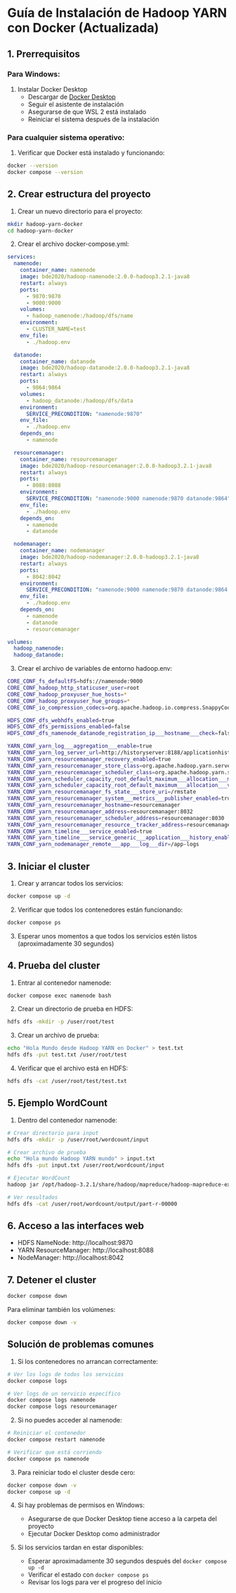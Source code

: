 # Guía de Instalación de Hadoop YARN con Docker (Actualizada)

## 1. Prerrequisitos

### Para Windows:
1. Instalar Docker Desktop
   - Descargar de [Docker Desktop](https://www.docker.com/products/docker-desktop/)
   - Seguir el asistente de instalación
   - Asegurarse de que WSL 2 está instalado
   - Reiniciar el sistema después de la instalación

### Para cualquier sistema operativo:
1. Verificar que Docker está instalado y funcionando:
```bash
docker --version
docker compose --version
```

## 2. Crear estructura del proyecto

1. Crear un nuevo directorio para el proyecto:
```bash
mkdir hadoop-yarn-docker
cd hadoop-yarn-docker
```

2. Crear el archivo docker-compose.yml:

```yaml
services:
  namenode:
    container_name: namenode
    image: bde2020/hadoop-namenode:2.0.0-hadoop3.2.1-java8
    restart: always
    ports:
      - 9870:9870
      - 9000:9000
    volumes:
      - hadoop_namenode:/hadoop/dfs/name
    environment:
      - CLUSTER_NAME=test
    env_file:
      - ./hadoop.env

  datanode:
    container_name: datanode
    image: bde2020/hadoop-datanode:2.0.0-hadoop3.2.1-java8
    restart: always
    ports:
      - 9864:9864
    volumes:
      - hadoop_datanode:/hadoop/dfs/data
    environment:
      SERVICE_PRECONDITION: "namenode:9870"
    env_file:
      - ./hadoop.env
    depends_on:
      - namenode

  resourcemanager:
    container_name: resourcemanager
    image: bde2020/hadoop-resourcemanager:2.0.0-hadoop3.2.1-java8
    restart: always
    ports:
      - 8088:8088
    environment:
      SERVICE_PRECONDITION: "namenode:9000 namenode:9870 datanode:9864"
    env_file:
      - ./hadoop.env
    depends_on:
      - namenode
      - datanode

  nodemanager:
    container_name: nodemanager
    image: bde2020/hadoop-nodemanager:2.0.0-hadoop3.2.1-java8
    restart: always
    ports:
      - 8042:8042
    environment:
      SERVICE_PRECONDITION: "namenode:9000 namenode:9870 datanode:9864 resourcemanager:8088"
    env_file:
      - ./hadoop.env
    depends_on:
      - namenode
      - datanode
      - resourcemanager

volumes:
  hadoop_namenode:
  hadoop_datanode:
```

3. Crear el archivo de variables de entorno hadoop.env:
```bash
CORE_CONF_fs_defaultFS=hdfs://namenode:9000
CORE_CONF_hadoop_http_staticuser_user=root
CORE_CONF_hadoop_proxyuser_hue_hosts=*
CORE_CONF_hadoop_proxyuser_hue_groups=*
CORE_CONF_io_compression_codecs=org.apache.hadoop.io.compress.SnappyCodec

HDFS_CONF_dfs_webhdfs_enabled=true
HDFS_CONF_dfs_permissions_enabled=false
HDFS_CONF_dfs_namenode_datanode_registration_ip___hostname___check=false

YARN_CONF_yarn_log___aggregation___enable=true
YARN_CONF_yarn_log_server_url=http://historyserver:8188/applicationhistory/logs/
YARN_CONF_yarn_resourcemanager_recovery_enabled=true
YARN_CONF_yarn_resourcemanager_store_class=org.apache.hadoop.yarn.server.resourcemanager.recovery.FileSystemRMStateStore
YARN_CONF_yarn_resourcemanager_scheduler_class=org.apache.hadoop.yarn.server.resourcemanager.scheduler.capacity.CapacityScheduler
YARN_CONF_yarn_scheduler_capacity_root_default_maximum___allocation___mb=8192
YARN_CONF_yarn_scheduler_capacity_root_default_maximum___allocation___vcores=4
YARN_CONF_yarn_resourcemanager_fs_state___store_uri=/rmstate
YARN_CONF_yarn_resourcemanager_system___metrics___publisher_enabled=true
YARN_CONF_yarn_resourcemanager_hostname=resourcemanager
YARN_CONF_yarn_resourcemanager_address=resourcemanager:8032
YARN_CONF_yarn_resourcemanager_scheduler_address=resourcemanager:8030
YARN_CONF_yarn_resourcemanager_resource__tracker_address=resourcemanager:8031
YARN_CONF_yarn_timeline___service_enabled=true
YARN_CONF_yarn_timeline___service_generic___application___history_enabled=true
YARN_CONF_yarn_nodemanager_remote___app___log___dir=/app-logs
```

## 3. Iniciar el cluster

1. Crear y arrancar todos los servicios:
```bash
docker compose up -d
```

2. Verificar que todos los contenedores están funcionando:
```bash
docker compose ps
```

3. Esperar unos momentos a que todos los servicios estén listos (aproximadamente 30 segundos)

## 4. Prueba del cluster

1. Entrar al contenedor namenode:
```bash
docker compose exec namenode bash
```

2. Crear un directorio de prueba en HDFS:
```bash
hdfs dfs -mkdir -p /user/root/test
```

3. Crear un archivo de prueba:
```bash
echo "Hola Mundo desde Hadoop YARN en Docker" > test.txt
hdfs dfs -put test.txt /user/root/test
```

4. Verificar que el archivo está en HDFS:
```bash
hdfs dfs -cat /user/root/test/test.txt
```

## 5. Ejemplo WordCount

1. Dentro del contenedor namenode:
```bash
# Crear directorio para input
hdfs dfs -mkdir -p /user/root/wordcount/input

# Crear archivo de prueba
echo "Hola mundo Hadoop YARN mundo" > input.txt
hdfs dfs -put input.txt /user/root/wordcount/input

# Ejecutar WordCount
hadoop jar /opt/hadoop-3.2.1/share/hadoop/mapreduce/hadoop-mapreduce-examples-3.2.1.jar wordcount /user/root/wordcount/input /user/root/wordcount/output

# Ver resultados
hdfs dfs -cat /user/root/wordcount/output/part-r-00000
```

## 6. Acceso a las interfaces web

- HDFS NameNode: http://localhost:9870
- YARN ResourceManager: http://localhost:8088
- NodeManager: http://localhost:8042

## 7. Detener el cluster

```bash
docker compose down
```

Para eliminar también los volúmenes:
```bash
docker compose down -v
```

## Solución de problemas comunes

1. Si los contenedores no arrancan correctamente:
```bash
# Ver los logs de todos los servicios
docker compose logs

# Ver logs de un servicio específico
docker compose logs namenode
docker compose logs resourcemanager
```

2. Si no puedes acceder al namenode:
```bash
# Reiniciar el contenedor
docker compose restart namenode

# Verificar que está corriendo
docker compose ps namenode
```

3. Para reiniciar todo el cluster desde cero:
```bash
docker compose down -v
docker compose up -d
```

4. Si hay problemas de permisos en Windows:
   - Asegurarse de que Docker Desktop tiene acceso a la carpeta del proyecto
   - Ejecutar Docker Desktop como administrador

5. Si los servicios tardan en estar disponibles:
   - Esperar aproximadamente 30 segundos después del `docker compose up -d`
   - Verificar el estado con `docker compose ps`
   - Revisar los logs para ver el progreso del inicio
